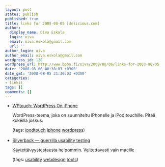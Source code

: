 ```yaml
---
layout: post
status: publish
published: true
title: links for 2008-08-05 [delicious.com]
author:
  display_name: Oiva Eskola
  login: oiva
  email: oiva.eskola@gmail.com
  url: ''
author_login: oiva
author_email: oiva.eskola@gmail.com
wordpress_id: 128
wordpress_url: http://www.bobs.fi/oiva/2008/08/06/links-for-2008-08-05-deliciouscom/
date: '2008-08-06 00:30:03 +0300'
date_gmt: '2008-08-05 21:30:03 +0300'
categories:
- linkit
tags: []
comments: []
---
```

<ul class="delicious">
<li>
<div class="delicious-link"><a href="http://www.bravenewcode.com/wptouch/">WPtouch: WordPress On iPhone</a></div></p>
<div class="delicious-extended">WordPress-teema, joka on suunniteltu iPhonelle ja iPod touchille. Pit&auml;&auml; kokeilla joskus.</div></p>
<div class="delicious-tags">(tags: <a href="http://delicious.com/oiva/ipodtouch">ipodtouch</a> <a href="http://delicious.com/oiva/iphone">iphone</a> <a href="http://delicious.com/oiva/wordpress">wordpress</a>)</div><br />
            </li>
<li>
<div class="delicious-link"><a href="http://silverbackapp.com/">Silverback &mdash; guerrilla usability testing</a></div></p>
<div class="delicious-extended">K&auml;ytett&auml;vyystestausta helpommin. Valitettavasti vain macille</div></p>
<div class="delicious-tags">(tags: <a href="http://delicious.com/oiva/usability">usability</a> <a href="http://delicious.com/oiva/webdesign">webdesign</a> <a href="http://delicious.com/oiva/tools">tools</a>)</div><br />
            </li></ul>
